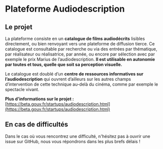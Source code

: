 # Plateforme Audiodescription
## Le projet
La plateforme consiste en un **catalogue de films audiodécrits** lisibles directement, ou bien renvoyant vers une plateforme de diffusion tierce. Ce catalogue est consultable par recherche ou via des entrées par thématique, par réalisateur ou réalisatrice, par année, ou encore par sélection avec par exemple le prix Marius de l’audiodescription. **Il est utilisable en autonomie par toutes et tous, quelle que soit sa perception visuelle.**

Le catalogue est doublé d’un **centre de ressources informatives sur l’audiodescription** qui ouvrent d’ailleurs sur les autres champs d’intervention de cette technique au-delà du cinéma, comme par exemple le spectacle vivant.

**Plus d'informations sur le projet :** [https://beta.gouv.fr/startups/audiodescription.html](https://beta.gouv.fr/startups/audiodescription.html)

## En cas de difficultés
Dans le cas où vous rencontrez une difficulté, n'hésitez pas à ouvrir une issue sur GitHub, nous vous répondrons dans les plus brefs délais !